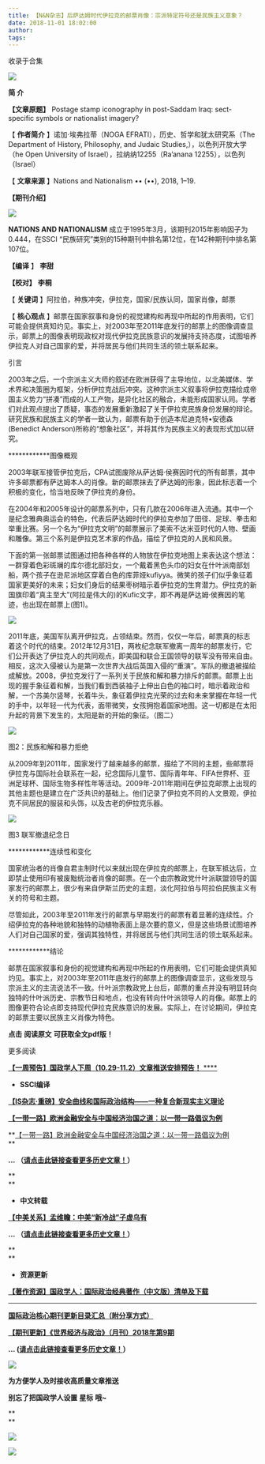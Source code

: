 ```yaml
---
title: 【N&N杂志】后萨达姆时代伊拉克的邮票肖像：宗派特定符号还是民族主义意象？
date: 2018-11-01 18:02:00
author: 
tags: 
---
```



收录于合集

![](/images/3557/2.gif)

  

**简 介**

  

 **【文章原题】** Postage stamp iconography in post-Saddam Iraq: sect-specific
symbols or nationalist imagery?

【 **作者简介** 】诺加·埃弗拉蒂（NOGA EFRATI），历史、哲学和犹太研究系（The Department of History,
Philosophy, and Judaic Studies,），以色列开放大学（he Open University of
Israel），拉纳纳12255（Ra’anana 12255），以色列（Israel）

【 **文章来源** 】Nations and Nationalism •• (••), 2018, 1–19.

 **【期刊介绍】**

![](/images/3557/3.png)

  

**NATIONS AND NATIONALISM** 成立于1995年3月，该期刊2015年影响因子为0.444，在SSCI
“民族研究”类别的15种期刊中排名第12位，在142种期刊中排名第107位。

 **【编译** 】 **李甜**

 **【校对】** **李桐**

【 **关键词** 】阿拉伯，种族冲突，伊拉克，国家/民族认同，国家肖像，邮票

  

【 **核心观点**
】邮票在国家叙事和身份的视觉建构和再现中所起的作用表明，它们可能会提供真知灼见。事实上，对2003年至2011年底发行的邮票上的图像调查显示，邮票上的图像表明现政权对现代伊拉克民族意识的发展持支持态度，试图培养伊拉克人对自己国家的爱，并将居民与他们共同生活的领土联系起来。

引言

2003年之后，一个宗派主义大师的叙述在欧洲获得了主导地位，以北美媒体、学术界和决策圈为框架，分析伊拉克战后冲突。这种宗派主义叙事将伊拉克描绘成帝国主义势力“拼凑”而成的人工产物，是异化社区的融合，未能形成国家认同。学者们对此观点提出了质疑，事态的发展重新激起了关于伊拉克民族身份发展的辩论。研究民族和民族主义的学者一致认为，邮票有助于创造本尼迪克特•安德森(Benedict
Anderson)所称的“想象社区”，并将其作为民族主义的表现形式加以研究。

************图像概观

2003年联军接管伊拉克后，CPA试图废除从萨达姆·侯赛因时代的所有邮票，其中许多邮票都有萨达姆本人的肖像。新的邮票抹去了萨达姆的形象，因此标志着一个积极的变化，恰当地反映了伊拉克的身份。

在2004年和2005年设计的邮票系列中，只有几款在2006年进入流通。其中一个是纪念雅典奥运会的特色，代表后萨达姆时代的伊拉克参加了田径、足球、拳击和举重比赛。另一个名为“伊拉克文明”的邮票展示了美索不达米亚时代的人物、壁画和雕像。第三个系列是伊拉克艺术家的作品，描绘了伊拉克的人民和风景。

下面的第一张邮票试图通过把各种各样的人物放在伊拉克地图上来表达这个想法：一群穿着色彩斑斓的库尔德北部妇女，一个戴着黑色头巾的妇女在什叶派南部划船，两个孩子在逊尼派地区穿着白色的库菲娅kufiyya。微笑的孩子们似乎象征着国家更美好的未来；妇女们身后的结果枣树暗示着伊拉克的生育潜力。伊拉克的新国旗印着“真主至大”(阿拉是伟大的)的Kufic文字，即不再是萨达姆·侯赛因的笔迹，也出现在邮票上(图1)。

![](/images/3557/4.png)

  

2011年底，美国军队离开伊拉克，占领结束。然而，仅仅一年后，邮票真的标志着这个时代的结束。2012年12月31日，两枚纪念联军撤离一周年的邮票发行，它们公开表达了伊拉克人的共同观点，即美国和联合王国领导的联军没有带来自由。相反，这次入侵被认为是第一次世界大战后英国入侵的“重演”。军队的撤退被描绘成解放。2008，伊拉克发行了一系列关于民族和解和暴力排斥的邮票。邮票上出现的握手象征着和解，当我们看到西装袖子上伸出白色的袖口时，暗示着政治和解，一个苏美尔竖琴，长着牛头，象征着伊拉克光荣的过去和未来掌握在年轻一代的手中，以年轻一代为代表，面带微笑，女孩拥抱着国家地图。这一切都是在太阳升起的背景下发生的，太阳是新的开始的象征。（图二）

  

![](/images/3557/5.png)

图2：民族和解和暴力拒绝

从2009年到2011年，国家发行了越来越多的邮票，描绘了不同的主题，些邮票将伊拉克与国际社会联系在一起，纪念国际儿童节、国际青年年、FIFA世界杯、亚洲足球杯、国际生物多样性年等活动。2009年-2011年期间在伊拉克邮票上出现的其他主题也是建立在广泛共识的基础上。他们记录了伊拉克不同的人文景观，伊拉克不同居民的服装和头饰，以及古老的伊拉克乐器。

  

![](/images/3557/6.png)

图3 联军撤退纪念日

************连续性和变化

国家统治者的肖像自君主制时代以来就出现在伊拉克的邮票上，在联军抵达后，立即禁止使用印有被废黜统治者肖像的邮票。在一个由宗教政党什叶派联盟领导的国家发行的邮票上，很少有来自伊斯兰历史的主题，淡化阿拉伯与阿拉伯民族主义有关的符号和主题。

  

尽管如此，2003年至2011年发行的邮票与早期发行的邮票有着显著的连续性。介绍伊拉克的各种地貌和独特的动植物表面上是次要的意义，但是这些场景试图培养人们对自己国家的爱，强调其独特性，并将居民与他们共同生活的领土联系起来。

************结论

邮票在国家叙事和身份的视觉建构和再现中所起的作用表明，它们可能会提供真知灼见。事实上，对2003年至2011年底发行的邮票上的图像调查显示，这些发现与宗派主义的主流说法不一致。什叶派宗教政党上台后，邮票的重点并没有明显转向独特的什叶派历史、宗教节日和地点，也没有转向什叶派领导人的肖像。邮票上的图像更符合论点即支持现代伊拉克民族意识的发展。实际上，在讨论期间，伊拉克的邮票主要以民族主义肖像为特色。

  

 **点击** **阅读原文** **可获取全文pdf版！**

  

更多阅读

  

[ **【一周预告】国政学人下周（10.29-11.2）文章推送安排预告！**
****](http://mp.weixin.qq.com/s?__biz=MzI3MTYzMzE5Mw==&mid=2247487634&idx=1&sn=5b6f0799694cb393d96a9fc4149cd81b&chksm=eb3f8ed4dc4807c23eb199fd9d063ba2e609ae37019b9ef87ffc849d2ce9ba0d7d26bd4b0f3b&scene=21#wechat_redirect)  

  *  **SSCI编译**

[
**【IS杂志·重磅】安全曲线和国际政治结构——一种复合新现实主义理论**](http://mp.weixin.qq.com/s?__biz=MzI3MTYzMzE5Mw==&mid=2247487659&idx=1&sn=bd7d146a3266120a794902b33270f9a2&chksm=eb3f8eeddc4807fb6179680eede749bf86356d8c06467a87079eb2785e5a12f2d0ff47ce4201&scene=21#wechat_redirect)

[
**【一带一路】欧洲金融安全与中国经济治国之道：以一带一路倡议为例**](http://mp.weixin.qq.com/s?__biz=MzI3MTYzMzE5Mw==&mid=2247487652&idx=1&sn=c072c12e0a76bb96c2f9b615676d07d6&chksm=eb3f8ee2dc4807f4259a71ab3a3583f379a619b624c59dd51684e99c5a7986668947335447a8&scene=21#wechat_redirect)  

**[【一带一路】欧洲金融安全与中国经济治国之道：以一带一路倡议为例](http://mp.weixin.qq.com/s?__biz=MzI3MTYzMzE5Mw==&mid=2247487652&idx=1&sn=c072c12e0a76bb96c2f9b615676d07d6&chksm=eb3f8ee2dc4807f4259a71ab3a3583f379a619b624c59dd51684e99c5a7986668947335447a8&scene=21#wechat_redirect)  
**

 **...
（[请点击此链接查看更多历史文章！](https://mp.weixin.qq.com/s?__biz=MzI3MTYzMzE5Mw==&mid=2247487647&idx=4&sn=713bf729dca089516e8f304f88955380&scene=21#wechat_redirect)）**

 **  
**

  *  **中文转载**  

**[【中美关系】孟维瞻：中美“新冷战”子虚乌有](http://mp.weixin.qq.com/s?__biz=MzI3MTYzMzE5Mw==&mid=2247487628&idx=1&sn=d7cb530fed06ef298261c964aa296cd7&chksm=eb3f8ecadc4807dc4dc4998766ecde15b913df97fc36ec55319745a19966d9b773ccdb1c1879&scene=21#wechat_redirect)**

 **...
（[请点击此链接查看更多历史文章！](https://mp.weixin.qq.com/s?__biz=MzI3MTYzMzE5Mw==&mid=2247487647&idx=4&sn=713bf729dca089516e8f304f88955380&scene=21#wechat_redirect)）**  

 **  
**

  *  **资源更新**

[
**【著作资源】国政学人：国际政治经典著作（中文版）清单及下载**](http://mp.weixin.qq.com/s?__biz=MzI3MTYzMzE5Mw==&mid=2247487449&idx=1&sn=1cbff6df66f6abfc6a0d8c6ffb7009ae&chksm=eb3f919fdc481889044acba8452e2cbaf6ed889541c3064af97bf6548be462824b7aea112f0b&scene=21#wechat_redirect)
****

[
**国际政治核心期刊更新目录汇总（附分享方式）**](http://mp.weixin.qq.com/s?__biz=MzI3MTYzMzE5Mw==&mid=2247484304&idx=2&sn=6bd65ae62178d067902a7674b8841b69&chksm=eb3f9dd6dc4814c041f51573c393daeabbf39a9fa124ee182bbabf507c7355754a549dd3f332&scene=21#wechat_redirect)  

[
**【期刊更新】《世界经济与政治》（月刊）2018年第9期**](http://mp.weixin.qq.com/s?__biz=MzI3MTYzMzE5Mw==&mid=2247487647&idx=2&sn=f1646c1eec06dbbfee87201348237e2d&chksm=eb3f8ed9dc4807cfe5119fae16e693fed467ae54e94856aed556fadf063cddb5143a846b0b53&scene=21#wechat_redirect)  

 **...
([请点击此链接查看更多历史文章！](https://mp.weixin.qq.com/s?__biz=MzI3MTYzMzE5Mw==&mid=2247487647&idx=4&sn=713bf729dca089516e8f304f88955380&scene=21#wechat_redirect)）**

  

![](/images/3557/7.jpeg)

  

 **为方便学人及时接收高质量文章推送**

 **别忘了把国政学人设置** **星标** **哦~**

 **  
**

![](/images/3557/8.gif)

![](/images/3557/9.gif)

